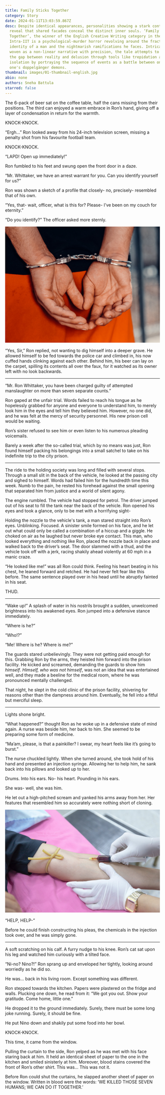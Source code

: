```yaml
---
title: Family Sticks Together
category: Story
date: 2024-01-11T13:03:59.867Z
desc: Despite identical appearances, personalities showing a stark contrast
  reveal that shared facades conceal the distinct inner souls. ‘Family Sticks
  Together’, the winner of the English Creative Writing category in the
  Intra-IIT is a psychological-murder horror revolving around the fractured
  identity of a man and the nightmarish ramifications he faces. Intricately
  woven as a non-linear narrative with precision, the tale attempts to bridge
  the gap between reality and delusion through tools like trepidation and
  isolation by portraying the sequence of events as a battle between oneself and
  one's doppelgänger demons.
thumbnail: images/01-thumbnail-english.jpg
abio: none
authors: Sneha Battula
starred: false
---
```

The 6-pack of beer sat on the coffee table, half the cans missing from their positions. The third can enjoyed a warm embrace in Ron’s hand, giving off a layer of condensation in return for the warmth.

KNOCK-KNOCK.

“Ergh…” Ron looked away from his 24-inch television screen, missing a penalty shot from his favourite football team.

KNOCK-KNOCK.

“LAPD! Open up immediately!”

Ron fumbled to his feet and swung open the front door in a daze.

“Mr. Whittaker, we have an arrest warrant for you. Can you identify yourself for us?”

Ron was shown a sketch of a profile that closely- no, precisely- resembled that of his own.

“Yes, that- wait, officer, what is this for? Please- I’ve been on my couch for eternity.”

“Do you identify?” The officer asked more sternly.

![](images/01-under-arrest.jpg)

“Yes, Sir,” Ron replied, not wanting to dig himself into a deeper grave. He allowed himself to be fed towards the police car and climbed in, his now cuffed hands clinking against each other. Behind him, his beer can lay on the carpet, spilling its contents all over the faux, for it watched as its owner left with no look backwards.

- - -

“Mr. Ron Whittaker, you have been charged guilty of attempted manslaughter on more than seven separate counts.”

Ron gaped at the unfair trial. Words failed to reach his tongue as he hopelessly grabbed for anyone and everyone to understand him, to merely look him in the eyes and tell him they believed him. However, no one did, and he was felt at the mercy of security personnel. His new prison cell would be waiting.

Ron’s sister refused to see him or even listen to his numerous pleading voicemails.

Barely a week after the so-called trial, which by no means was just, Ron found himself packing his belongings into a small satchel to take on his indefinite trip to the city prison.

- - -

The ride to the holding society was long and filled with several stops. Through a small slit in the back of the vehicle, he looked at the passing city and sighed to himself. Words had failed him for the hundredth time this week. Numb to the pain, he rested his forehead against the small opening that separated him from justice and a world of silent agony.

The engine rumbled. The vehicle had stopped for petrol. The driver jumped out of his seat to fill the tank near the back of the vehicle. Ron opened his eyes and took a glance, only to be met with a horrifying sight-

Holding the nozzle to the vehicle's tank, a man stared straight into Ron’s eyes. Unblinking. Focused. A sinister smile formed on his face, and he let out what could only be called a combination of a hiccup and a giggle. He choked on air as he laughed but never broke eye contact. This man, who looked everything and nothing like Ron, placed the nozzle back in place and walked back to the driver’s seat. The door slammed with a thud, and the vehicle took off with a jerk, racing shakily ahead violently at 60 mph in a manic craze.

“He looked like me!” was all Ron could think. Feeling his heart beating in his chest, he leaned forward and retched. He had never felt fear like this before. The same sentence played over in his head until he abruptly fainted in his seat.

THUD.

- - -

“Wake up!” A splash of water in his nostrils brought a sudden, unwelcomed brightness into his awakened eyes. Ron jumped into a defensive stance immediately.

“Where is he?”

“Who!?”

“Me! Where is he? Where is me?”

The guards stared unbelievingly. They were not getting paid enough for this. Grabbing Ron by the arms, they heisted him forward into the prison facility. He kicked and screamed, demanding the guards to show him *himself*. *Himself, who was not himself*, was not an idea that was entertained well, and they made a beeline for the medical room, where he was pronounced mentally challenged.

That night, he slept in the cold clinic of the prison facility, shivering for reasons other than the dampness around him. Eventually, he fell into a fitful but merciful sleep.

- - -

Lights shone bright.

“What happened?” thought Ron as he woke up in a defensive state of mind again.
A nurse was beside him, her back to him. She seemed to be preparing some form of medicine.

“Ma’am, please, is that a painkiller? I swear, my heart feels like it’s going to burst.”

The nurse chuckled lightly. When she turned around, she took hold of his hand and presented an injection syringe. Allowing her to help him, he sank back into his pillows and looked up to her.

Drums. Into his ears. No- his heart. Pounding in his ears.

She was- well, she was him.

He let out a high-pitched scream and yanked his arms away from her. Her features that resembled him so accurately were nothing short of cloning.

![](images/01-inject.jpg)

“HELP, HELP-”

Before he could finish constructing his pleas, the chemicals in the injection took over, and he was simply gone.

- - -

A soft scratching on his calf. A furry nudge to his knee. Ron’s cat sat upon his leg and watched him curiously with a tilted face.

“Ni-no? Nino?!” Ron sprang up and enveloped her tightly, looking around worriedly as he did so.

He was… back in his living room. Except something was different.

Ron stepped towards the kitchen. Papers were plastered on the fridge and walls. Plucking one down, he read from it: “We got you out. Show your gratitude. Come home, little one.”

He dropped it to the ground immediately. Surely, there must be some long joke running. Surely, it should be fine.

He put Nino down and shakily put some food into her bowl.

KNOCK-KNOCK.

This time, it came from the window.

Pulling the curtain to the side, Ron yelped as he was met with his face staring back at him. It held an identical sheet of paper to the one in the kitchen and smiled sinisterly at him. Moreover, blood stains covered the front of Ron’s other shirt. This was… This was not it.

Before Ron could shut the curtains, he slapped another sheet of paper on the window. Written in blood were the words: ‘WE KILLED THOSE SEVEN HUMANS; WE CAN DO IT TOGETHER.’